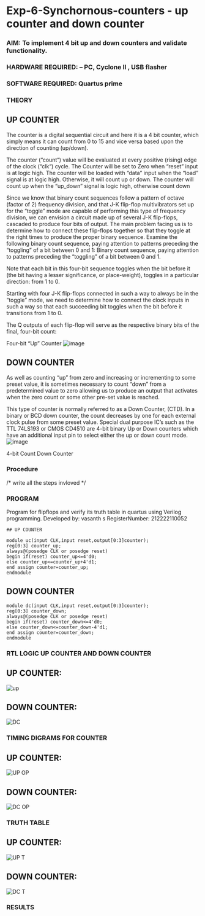 # Exp-6-Synchornous-counters - up counter and down counter 
### AIM: To implement 4 bit up and down counters and validate  functionality.
### HARDWARE REQUIRED:  – PC, Cyclone II , USB flasher
### SOFTWARE REQUIRED:   Quartus prime
### THEORY 

## UP COUNTER 
The counter is a digital sequential circuit and here it is a 4 bit counter, which simply means it can count from 0 to 15 and vice versa based upon the direction of counting (up/down). 

The counter (“count“) value will be evaluated at every positive (rising) edge of the clock (“clk“) cycle.
The Counter will be set to Zero when “reset” input is at logic high.
The counter will be loaded with “data” input when the “load” signal is at logic high. Otherwise, it will count up or down.
The counter will count up when the “up_down” signal is logic high, otherwise count down

Since we know that binary count sequences follow a pattern of octave (factor of 2) frequency division, and that J-K flip-flop multivibrators set up for the “toggle” mode are capable of performing this type of frequency division, we can envision a circuit made up of several J-K flip-flops, cascaded to produce four bits of output.
The main problem facing us is to determine how to connect these flip-flops together so that they toggle at the right times to produce the proper binary sequence.
Examine the following binary count sequence, paying attention to patterns preceding the “toggling” of a bit between 0 and 1:
Binary count sequence, paying attention to patterns preceding the “toggling” of a bit between 0 and 1.

Note that each bit in this four-bit sequence toggles when the bit before it (the bit having a lesser significance, or place-weight), toggles in a particular direction: from 1 to 0.



 
 

Starting with four J-K flip-flops connected in such a way to always be in the “toggle” mode, we need to determine how to connect the clock inputs in such a way so that each succeeding bit toggles when the bit before it transitions from 1 to 0.

The Q outputs of each flip-flop will serve as the respective binary bits of the final, four-bit count:

 
 

Four-bit “Up” Counter
![image](https://user-images.githubusercontent.com/36288975/169644758-b2f4339d-9532-40c5-af40-8f4f8c942e2c.png)



## DOWN COUNTER 

As well as counting “up” from zero and increasing or incrementing to some preset value, it is sometimes necessary to count “down” from a predetermined value to zero allowing us to produce an output that activates when the zero count or some other pre-set value is reached.

This type of counter is normally referred to as a Down Counter, (CTD). In a binary or BCD down counter, the count decreases by one for each external clock pulse from some preset value. Special dual purpose IC’s such as the TTL 74LS193 or CMOS CD4510 are 4-bit binary Up or Down counters which have an additional input pin to select either the up or down count mode.
![image](https://user-images.githubusercontent.com/36288975/169644844-1a14e123-7228-4ed8-81a9-eb937dff4ac8.png)


4-bit Count Down Counter
### Procedure
/* write all the steps invloved */



### PROGRAM 
Program for flipflops  and verify its truth table in quartus using Verilog programming.
Developed by: vasanth s
RegisterNumber:  212222110052
```
## UP COUNTER

module uc(input CLK,input reset,output[0:3]counter); 
reg[0:3] counter_up;
always@(posedge CLK or posedge reset)
begin if(reset) counter_up<=4'd0;
else counter_up<=counter_up+4'd1;
end assign counter=counter_up;
endmodule
```

## DOWN COUNTER
```
module dc(input CLK,input reset,output[0:3]counter);
reg[0:3] counter_down;
always@(posedge CLK or posedge reset)
begin if(reset) counter_down<=4'd0;
else counter_down<=counter_down-4'd1;
end assign counter=counter_down;
endmodule
```






### RTL LOGIC UP COUNTER AND DOWN COUNTER
## UP COUNTER:
![up](https://github.com/vasanth0908/Exp-7-Synchornous-counters-/assets/122000018/79357cec-5f31-4907-8562-690bc1d71d72)

## DOWN COUNTER:
![DC](https://github.com/vasanth0908/Exp-7-Synchornous-counters-/assets/122000018/bb0a650e-caf1-4690-878f-5d5d8ccf3bbe)












### TIMING DIGRAMS FOR COUNTER  
## UP COUNTER:
![UP OP](https://github.com/vasanth0908/Exp-7-Synchornous-counters-/assets/122000018/769004f5-822a-459f-93d9-04459c6e1742)

## DOWN COUNTER:
![DC OP](https://github.com/vasanth0908/Exp-7-Synchornous-counters-/assets/122000018/5437a1bd-07a9-4508-ad7d-49083df777a7)








### TRUTH TABLE 

## UP COUNTER:
![UP T](https://github.com/vasanth0908/Exp-7-Synchornous-counters-/assets/122000018/899b7e95-0110-4428-8b77-b8e5fbe37291)

## DOWN COUNTER:
![DC T](https://github.com/vasanth0908/Exp-7-Synchornous-counters-/assets/122000018/9b7b8475-78f6-4b87-ade9-83ec90910a86)






### RESULTS 
